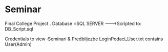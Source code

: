 # Seminar
Final College Project .
Database =SQL SERVER
 --->Scripted to: DB_Script.sql 
 
 Credentials to view :Seminari & Predbiljezbe
LoginPodaci_User.txt contains User(Admin)
